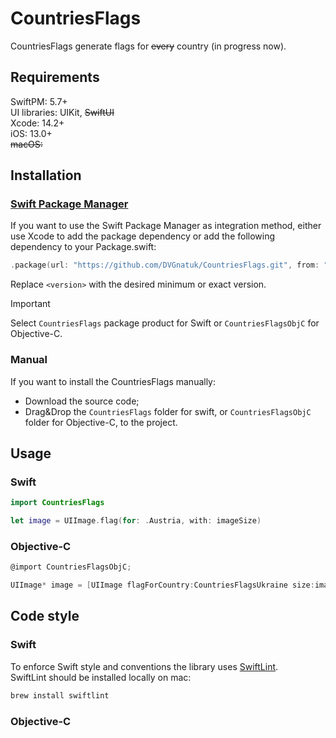 # CountriesFlags

CountriesFlags generate flags for ~~every~~ country (in progress now).

## Requirements

SwiftPM: 5.7+  
UI libraries: UIKit, ~~SwiftUI~~  
Xcode: 14.2+  
iOS: 13.0+  
~~macOS:~~  

## Installation

### [Swift Package Manager](https://swift.org/package-manager/)

If you want to use the Swift Package Manager as integration method, either use Xcode to add the package dependency or add the following dependency to your Package.swift:

```swift
.package(url: "https://github.com/DVGnatuk/CountriesFlags.git", from: "<version>"),
```
Replace `<version>` with the desired minimum or exact version.

> [!IMPORTANT]
> Select `CountriesFlags` package product for Swift or `CountriesFlagsObjC` for Objective-C.

### Manual

If you want to install the CountriesFlags manually:
* Download the source code;
* Drag&Drop the `CountriesFlags` folder for swift, or `CountriesFlagsObjC` folder for Objective-C, to the project.

## Usage

### Swift
```swift
import CountriesFlags

let image = UIImage.flag(for: .Austria, with: imageSize)
```
### Objective-C
```objectivec
@import CountriesFlagsObjC;

UIImage* image = [UIImage flagForCountry:CountriesFlagsUkraine size:imageSize)]
```

## Code style

### Swift

To enforce Swift style and conventions the library uses [SwiftLint](https://github.com/realm/SwiftLint).  
SwiftLint should be installed locally on mac:
```bash
brew install swiftlint
```
### Objective-C
